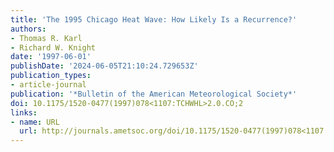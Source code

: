 ```yaml
---
title: 'The 1995 Chicago Heat Wave: How Likely Is a Recurrence?'
authors:
- Thomas R. Karl
- Richard W. Knight
date: '1997-06-01'
publishDate: '2024-06-05T21:10:24.729653Z'
publication_types:
- article-journal
publication: '*Bulletin of the American Meteorological Society*'
doi: 10.1175/1520-0477(1997)078<1107:TCHWHL>2.0.CO;2
links:
- name: URL
  url: http://journals.ametsoc.org/doi/10.1175/1520-0477(1997)078<1107:TCHWHL>2.0.CO;2
---
```

